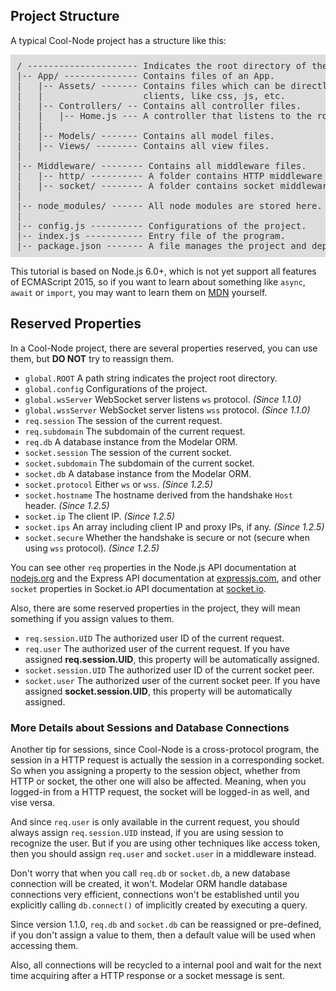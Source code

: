 ## Project Structure

A typical Cool-Node project has a structure like this:

<pre style="background: #ddd;padding: 10px;color: #333;font-size: 14px;">
/ --------------------- Indicates the root directory of the project.
|-- App/ -------------- Contains files of an App.
|   |-- Assets/ ------- Contains files which can be directly accessed from 
|   |                   clients, like css, js, etc.
|   |-- Controllers/ -- Contains all controller files.
|   |   |-- Home.js --- A controller that listens to the root path of the URL.
|   |
|   |-- Models/ ------- Contains all model files.
|   |-- Views/ -------- Contains all view files.
|
|-- Middleware/ -------- Contains all middleware files.
|   |-- http/ ---------- A folder contains HTTP middleware files.
|   |-- socket/ -------- A folder contains socket middleware files.
|
|-- node_modules/ ------ All node modules are stored here.
|
|-- config.js ---------- Configurations of the project.
|-- index.js ----------- Entry file of the program.
|-- package.json ------- A file manages the project and dependencies.
</pre>

This tutorial is based on Node.js 6.0+, which is not yet support all features 
of ECMAScript 2015, so if you want to learn about something like `async`, 
`await` or `import`, you may want to learn them on 
[MDN](https://developer.mozilla.org) yourself.

## Reserved Properties

In a Cool-Node project, there are several properties reserved, you can use 
them, but **DO NOT** try to reassign them.

- `global.ROOT` A path string indicates the project root directory.
- `global.config` Configurations of the project.
- `global.wsServer` WebSocket server listens `ws` protocol. *(Since 1.1.0)*
- `global.wssServer` WebSocket server listens `wss` protocol. *(Since 1.1.0)*
- `req.session` The session of the current request.
- `req.subdomain` The subdomain of the current request.
- `req.db` A database instance from the Modelar ORM.
- `socket.session` The session of the current socket.
- `socket.subdomain` The subdomain of the current socket.
- `socket.db` A database instance from the Modelar ORM.
- `socket.protocol` Either `ws` or `wss`. *(Since 1.2.5)*
- `socket.hostname` The hostname derived from the handshake `Host` header. 
    *(Since 1.2.5)*
- `socket.ip` The client IP. *(Since 1.2.5)*
- `socket.ips` An array including client IP and proxy IPs, if any. 
    *(Since 1.2.5)*
- `socket.secure` Whether the handshake is secure or not (secure when using 
    `wss` protocol). *(Since 1.2.5)*

You can see other `req` properties in the Node.js API documentation at 
[nodejs.org](https://nodejs.org) and the Express API documentation at 
[expressjs.com](http://expressjs.com/), and other `socket` properties in 
Socket.io API documentation at [socket.io](https://socket.io/).

Also, there are some reserved properties in the project, they will mean 
something if you assign values to them.

- `req.session.UID` The authorized user ID of the current request.
- `req.user` The authorized user of the current request. If you have assigned 
    **req.session.UID**, this property will be automatically assigned.
- `socket.session.UID` The authorized user ID of the current socket peer.
- `socket.user` The authorized user of the current socket peer. If you have 
    assigned **socket.session.UID**, this property will be automatically 
    assigned.

### More Details about Sessions and Database Connections

Another tip for sessions, since Cool-Node is a cross-protocol program, the 
session in a HTTP request is actually the session in a corresponding socket. 
So when you assigning a property to the session object, whether from HTTP or 
socket, the other one will also be affected. Meaning, when you logged-in from 
a HTTP request, the socket will be logged-in as well, and vise versa.

And since `req.user` is only available in the current request, you should 
always assign `req.session.UID` instead, if you are using session to recognize 
the user. But if you are using other techniques like access token, then you 
should assign `req.user` and `socket.user` in a middleware instead.

Don't worry that when you call `req.db` or `socket.db`, a new database 
connection will be created, it won't. Modelar ORM handle database connections 
very efficient, connections won't be established until you explicitly calling
`db.connect()` of implicitly created by executing a query.

Since version 1.1.0, `req.db` and `socket.db` can be reassigned or 
pre-defined, if you don't assign a value to them, then a default value will
be used when accessing them.

Also, all connections will be recycled to a internal pool and wait for the 
next time acquiring after a HTTP response or a socket message is sent.